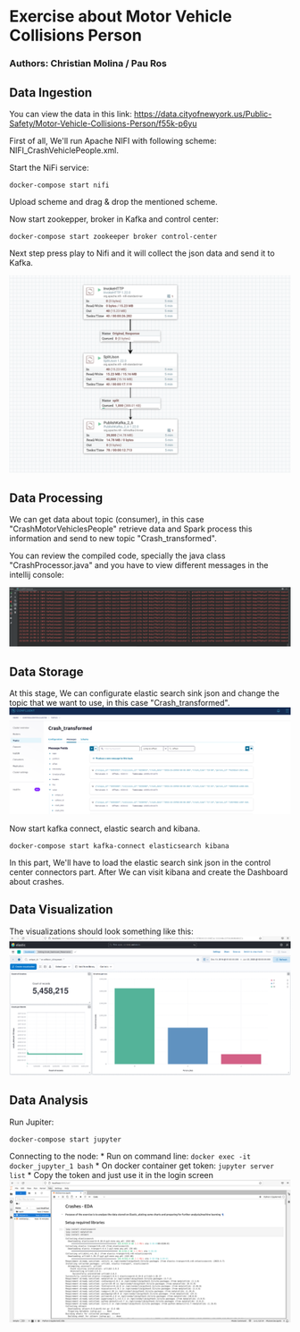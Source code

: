 # Exercise about Motor Vehicle Collisions Person
### Authors: Christian Molina / Pau Ros

## Data Ingestion
You can view the data in this link: https://data.cityofnewyork.us/Public-Safety/Motor-Vehicle-Collisions-Person/f55k-p6yu 

First of all, We'll run Apache NIFI with following scheme: NIFI_CrashVehiclePeople.xml.

Start the NiFi service:
```
docker-compose start nifi
```
Upload scheme and drag & drop the mentioned scheme.

Now start zookepper, broker in Kafka and control center:
```
docker-compose start zookeeper broker control-center 
```
Next step press play to Nifi and it will collect the json data and send it to Kafka.

![NiFi Scheme Presentation](./imgs/scheme_nifi.png)

## Data Processing 
We can get data about topic (consumer), in this case "CrashMotorVehiclesPeople" retrieve data and Spark process this information and send to new topic "Crash_transformed".

You can review the compiled code, specially the java class "CrashProcessor.java" and you have to view different messages in the intellij console:

![CrashProcessor running](./imgs/RunCrashProcessor.png)

## Data Storage
At this stage, We can configurate elastic search sink json and change the topic that we want to use, in this case "Crash_transformed".
![Visualization topi crashtransformed](./imgs/control_center_crash_transformed.png)

Now start kafka connect, elastic search and kibana. 
```
docker-compose start kafka-connect elasticsearch kibana
```
In this part, We'll have to load the elastic search sink json in the control center connectors part. After We can visit kibana and create the Dashboard about crashes.

## Data Visualization
The visualizations should look something like this:
![Visualization topi crashtransformed](./imgs/Crashes_Dashboard_final.png)

## Data Analysis
Run Jupiter:
```
docker-compose start jupyter
```
Connecting to the node:
    * Run on command line: `docker exec -it docker_jupyter_1 bash`
    * On docker container get token: `jupyter server list`
    * Copy the token and just use it in the login screen
![Visualization topi crashtransformed](./imgs/EDA_CRASHES.png)






